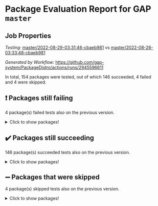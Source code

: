 # Package Evaluation Report for GAP `master`

## Job Properties

*Testing:* [master/2022-08-29-03:31:46-cbaeb981](https://github.com/gap-system/PackageDistro/blob/data/reports/master/2022-08-29-03:31:46-cbaeb981) vs [master/2022-08-28-03:33:48-cbaeb981](https://github.com/gap-system/PackageDistro/blob/data/reports/master/2022-08-28-03:33:48-cbaeb981)

*Generated by Workflow:* https://github.com/gap-system/PackageDistro/actions/runs/2945596611

In total, 154 packages were tested, out of which 146 succeeded, 4 failed and 4 were skipped.

## :exclamation: Packages still failing

4 package(s) failed tests also on the previous version.
<details><summary>Click to show packages!</summary>

- francy 1.2.4 [(failure)](https://github.com/gap-system/PackageDistro/runs/8062913443?check_suite_focus=true)
- packagemanager 1.3 [(failure)](https://github.com/gap-system/PackageDistro/runs/8062916632?check_suite_focus=true)
- recog 1.3.2 [(failure)](https://github.com/gap-system/PackageDistro/runs/8062917245?check_suite_focus=true)
- yangbaxter 0.10.1 [(failure)](https://github.com/gap-system/PackageDistro/runs/8062919454?check_suite_focus=true)
</details>

## :heavy_check_mark: Packages still succeeding

146 package(s) succeeded tests also on the previous version.
<details><summary>Click to show packages!</summary>

- 4ti2interface 2022.08-03 [(success)](https://github.com/gap-system/PackageDistro/runs/8062911394?check_suite_focus=true)
- ace 5.5 [(success)](https://github.com/gap-system/PackageDistro/runs/8062911450?check_suite_focus=true)
- aclib 1.3.2 [(success)](https://github.com/gap-system/PackageDistro/runs/8062911503?check_suite_focus=true)
- agt 0.2 [(success)](https://github.com/gap-system/PackageDistro/runs/8062911545?check_suite_focus=true)
- alnuth 3.2.1 [(success)](https://github.com/gap-system/PackageDistro/runs/8062911602?check_suite_focus=true)
- anupq 3.2.6 [(success)](https://github.com/gap-system/PackageDistro/runs/8062911668?check_suite_focus=true)
- atlasrep 2.1.4 [(success)](https://github.com/gap-system/PackageDistro/runs/8062911718?check_suite_focus=true)
- autodoc 2022.07.10 [(success)](https://github.com/gap-system/PackageDistro/runs/8062911767?check_suite_focus=true)
- automata 1.15 [(success)](https://github.com/gap-system/PackageDistro/runs/8062911810?check_suite_focus=true)
- automgrp 1.3.2 [(success)](https://github.com/gap-system/PackageDistro/runs/8062911853?check_suite_focus=true)
- autpgrp 1.11 [(success)](https://github.com/gap-system/PackageDistro/runs/8062911915?check_suite_focus=true)
- cap 2022.08-05 [(success)](https://github.com/gap-system/PackageDistro/runs/8062911972?check_suite_focus=true)
- caratinterface 2.3.4 [(success)](https://github.com/gap-system/PackageDistro/runs/8062912025?check_suite_focus=true)
- cddinterface 2022.08.11 [(success)](https://github.com/gap-system/PackageDistro/runs/8062912085?check_suite_focus=true)
- circle 1.6.5 [(success)](https://github.com/gap-system/PackageDistro/runs/8062912137?check_suite_focus=true)
- classicpres 1.22 [(success)](https://github.com/gap-system/PackageDistro/runs/8062912186?check_suite_focus=true)
- cohomolo 1.6.10 [(success)](https://github.com/gap-system/PackageDistro/runs/8062912232?check_suite_focus=true)
- congruence 1.2.4 [(success)](https://github.com/gap-system/PackageDistro/runs/8062912271?check_suite_focus=true)
- corelg 1.56 [(success)](https://github.com/gap-system/PackageDistro/runs/8062912306?check_suite_focus=true)
- crime 1.6 [(success)](https://github.com/gap-system/PackageDistro/runs/8062912344?check_suite_focus=true)
- crisp 1.4.5 [(success)](https://github.com/gap-system/PackageDistro/runs/8062912391?check_suite_focus=true)
- crypting 0.10 [(success)](https://github.com/gap-system/PackageDistro/runs/8062912424?check_suite_focus=true)
- cryst 4.1.25 [(success)](https://github.com/gap-system/PackageDistro/runs/8062912456?check_suite_focus=true)
- crystcat 1.1.10 [(success)](https://github.com/gap-system/PackageDistro/runs/8062912500?check_suite_focus=true)
- ctbllib 1.3.4 [(success)](https://github.com/gap-system/PackageDistro/runs/8062912531?check_suite_focus=true)
- cubefree 1.19 [(success)](https://github.com/gap-system/PackageDistro/runs/8062912572?check_suite_focus=true)
- curlinterface 2.2.3 [(success)](https://github.com/gap-system/PackageDistro/runs/8062912604?check_suite_focus=true)
- cvec 2.7.6 [(success)](https://github.com/gap-system/PackageDistro/runs/8062912645?check_suite_focus=true)
- datastructures 0.2.7 [(success)](https://github.com/gap-system/PackageDistro/runs/8062912696?check_suite_focus=true)
- deepthought 1.0.5 [(success)](https://github.com/gap-system/PackageDistro/runs/8062912732?check_suite_focus=true)
- design 1.7 [(success)](https://github.com/gap-system/PackageDistro/runs/8062912781?check_suite_focus=true)
- difsets 2.3.1 [(success)](https://github.com/gap-system/PackageDistro/runs/8062912825?check_suite_focus=true)
- digraphs 1.5.3 [(success)](https://github.com/gap-system/PackageDistro/runs/8062912869?check_suite_focus=true)
- edim 1.3.5 [(success)](https://github.com/gap-system/PackageDistro/runs/8062912902?check_suite_focus=true)
- example 4.3.2 [(success)](https://github.com/gap-system/PackageDistro/runs/8062912939?check_suite_focus=true)
- examplesforhomalg 2022.08-02 [(success)](https://github.com/gap-system/PackageDistro/runs/8062912980?check_suite_focus=true)
- factint 1.6.3 [(success)](https://github.com/gap-system/PackageDistro/runs/8062913027?check_suite_focus=true)
- ferret 1.0.8 [(success)](https://github.com/gap-system/PackageDistro/runs/8062913069?check_suite_focus=true)
- fga 1.4.0 [(success)](https://github.com/gap-system/PackageDistro/runs/8062913110?check_suite_focus=true)
- fining 1.5 [(success)](https://github.com/gap-system/PackageDistro/runs/8062913132?check_suite_focus=true)
- float 1.0.3 [(success)](https://github.com/gap-system/PackageDistro/runs/8062913164?check_suite_focus=true)
- format 1.4.3 [(success)](https://github.com/gap-system/PackageDistro/runs/8062913208?check_suite_focus=true)
- forms 1.2.8 [(success)](https://github.com/gap-system/PackageDistro/runs/8062913246?check_suite_focus=true)
- fplsa 1.2.5 [(success)](https://github.com/gap-system/PackageDistro/runs/8062913323?check_suite_focus=true)
- fr 2.4.10 [(success)](https://github.com/gap-system/PackageDistro/runs/8062913384?check_suite_focus=true)
- fwtree 1.3 [(success)](https://github.com/gap-system/PackageDistro/runs/8062913482?check_suite_focus=true)
- gapdoc 1.6.6 [(success)](https://github.com/gap-system/PackageDistro/runs/8062913540?check_suite_focus=true)
- gauss 2022.08-04 [(success)](https://github.com/gap-system/PackageDistro/runs/8062913595?check_suite_focus=true)
- gaussforhomalg 2022.08-02 [(success)](https://github.com/gap-system/PackageDistro/runs/8062913649?check_suite_focus=true)
- gbnp 1.0.5 [(success)](https://github.com/gap-system/PackageDistro/runs/8062913711?check_suite_focus=true)
- generalizedmorphismsforcap 2022.05-01 [(success)](https://github.com/gap-system/PackageDistro/runs/8062913766?check_suite_focus=true)
- genss 1.6.7 [(success)](https://github.com/gap-system/PackageDistro/runs/8062913799?check_suite_focus=true)
- gradedmodules 2022.08-02 [(success)](https://github.com/gap-system/PackageDistro/runs/8062913849?check_suite_focus=true)
- gradedringforhomalg 2022.08-02 [(success)](https://github.com/gap-system/PackageDistro/runs/8062913880?check_suite_focus=true)
- grape 4.8.5 [(success)](https://github.com/gap-system/PackageDistro/runs/8062913926?check_suite_focus=true)
- groupoids 1.71 [(success)](https://github.com/gap-system/PackageDistro/runs/8062913984?check_suite_focus=true)
- grpconst 2.6.2 [(success)](https://github.com/gap-system/PackageDistro/runs/8062914028?check_suite_focus=true)
- guarana 0.96.3 [(success)](https://github.com/gap-system/PackageDistro/runs/8062914078?check_suite_focus=true)
- guava 3.16 [(success)](https://github.com/gap-system/PackageDistro/runs/8062914163?check_suite_focus=true)
- hap 1.47 [(success)](https://github.com/gap-system/PackageDistro/runs/8062914215?check_suite_focus=true)
- hapcryst 0.1.15 [(success)](https://github.com/gap-system/PackageDistro/runs/8062914275?check_suite_focus=true)
- hecke 1.5.3 [(success)](https://github.com/gap-system/PackageDistro/runs/8062914352?check_suite_focus=true)
- help 3.5 [(success)](https://github.com/gap-system/PackageDistro/runs/8062914416?check_suite_focus=true)
- homalg 2022.08-03 [(success)](https://github.com/gap-system/PackageDistro/runs/8062914475?check_suite_focus=true)
- homalgtocas 2022.08-02 [(success)](https://github.com/gap-system/PackageDistro/runs/8062914538?check_suite_focus=true)
- idrel 2.44 [(success)](https://github.com/gap-system/PackageDistro/runs/8062914593?check_suite_focus=true)
- images 1.3.1 [(success)](https://github.com/gap-system/PackageDistro/runs/8062914655?check_suite_focus=true)
- intpic 0.3.0 [(success)](https://github.com/gap-system/PackageDistro/runs/8062914709?check_suite_focus=true)
- io 4.7.2 [(success)](https://github.com/gap-system/PackageDistro/runs/8062914763?check_suite_focus=true)
- io_forhomalg 2022.08-03 [(success)](https://github.com/gap-system/PackageDistro/runs/8062914817?check_suite_focus=true)
- irredsol 1.4.3 [(success)](https://github.com/gap-system/PackageDistro/runs/8062914883?check_suite_focus=true)
- json 2.1.0 [(success)](https://github.com/gap-system/PackageDistro/runs/8062914957?check_suite_focus=true)
- jupyterkernel 1.4.1 [(success)](https://github.com/gap-system/PackageDistro/runs/8062915002?check_suite_focus=true)
- jupyterviz 1.5.6 [(success)](https://github.com/gap-system/PackageDistro/runs/8062915110?check_suite_focus=true)
- kan 1.34 [(success)](https://github.com/gap-system/PackageDistro/runs/8062915153?check_suite_focus=true)
- kbmag 1.5.9 [(success)](https://github.com/gap-system/PackageDistro/runs/8062915204?check_suite_focus=true)
- laguna 3.9.5 [(success)](https://github.com/gap-system/PackageDistro/runs/8062915244?check_suite_focus=true)
- liealgdb 2.2.1 [(success)](https://github.com/gap-system/PackageDistro/runs/8062915289?check_suite_focus=true)
- liepring 2.7 [(success)](https://github.com/gap-system/PackageDistro/runs/8062915332?check_suite_focus=true)
- liering 2.4.2 [(success)](https://github.com/gap-system/PackageDistro/runs/8062915370?check_suite_focus=true)
- linearalgebraforcap 2022.08-03 [(success)](https://github.com/gap-system/PackageDistro/runs/8062915417?check_suite_focus=true)
- localizeringforhomalg 2022.08-02 [(success)](https://github.com/gap-system/PackageDistro/runs/8062915461?check_suite_focus=true)
- loops 3.4.2 [(success)](https://github.com/gap-system/PackageDistro/runs/8062915512?check_suite_focus=true)
- lpres 1.0.3 [(success)](https://github.com/gap-system/PackageDistro/runs/8062915567?check_suite_focus=true)
- majoranaalgebras 1.4 [(success)](https://github.com/gap-system/PackageDistro/runs/8062915616?check_suite_focus=true)
- mapclass 1.4.5 [(success)](https://github.com/gap-system/PackageDistro/runs/8062915669?check_suite_focus=true)
- matgrp 0.70 [(success)](https://github.com/gap-system/PackageDistro/runs/8062915731?check_suite_focus=true)
- matricesforhomalg 2022.08-02 [(success)](https://github.com/gap-system/PackageDistro/runs/8062915787?check_suite_focus=true)
- modisom 2.5.3 [(success)](https://github.com/gap-system/PackageDistro/runs/8062915824?check_suite_focus=true)
- modulepresentationsforcap 2022.08-02 [(success)](https://github.com/gap-system/PackageDistro/runs/8062915867?check_suite_focus=true)
- modules 2022.08-03 [(success)](https://github.com/gap-system/PackageDistro/runs/8062915946?check_suite_focus=true)
- monoidalcategories 2022.08-03 [(success)](https://github.com/gap-system/PackageDistro/runs/8062916019?check_suite_focus=true)
- nconvex 2020.11-04 [(success)](https://github.com/gap-system/PackageDistro/runs/8062916092?check_suite_focus=true)
- nilmat 1.4.2 [(success)](https://github.com/gap-system/PackageDistro/runs/8062916157?check_suite_focus=true)
- nock 1.5 [(success)](https://github.com/gap-system/PackageDistro/runs/8062916233?check_suite_focus=true)
- normalizinterface 1.3.4 [(success)](https://github.com/gap-system/PackageDistro/runs/8062916322?check_suite_focus=true)
- nq 2.5.8 [(success)](https://github.com/gap-system/PackageDistro/runs/8062916388?check_suite_focus=true)
- numericalsgps 1.3.1 [(success)](https://github.com/gap-system/PackageDistro/runs/8062916438?check_suite_focus=true)
- openmath 11.5.1 [(success)](https://github.com/gap-system/PackageDistro/runs/8062916502?check_suite_focus=true)
- orb 4.8.5 [(success)](https://github.com/gap-system/PackageDistro/runs/8062916565?check_suite_focus=true)
- patternclass 2.4.2 [(success)](https://github.com/gap-system/PackageDistro/runs/8062916677?check_suite_focus=true)
- permut 2.0.4 [(success)](https://github.com/gap-system/PackageDistro/runs/8062916738?check_suite_focus=true)
- polenta 1.3.10 [(success)](https://github.com/gap-system/PackageDistro/runs/8062916788?check_suite_focus=true)
- polymaking 0.8.6 [(success)](https://github.com/gap-system/PackageDistro/runs/8062916839?check_suite_focus=true)
- primgrp 3.4.2 [(success)](https://github.com/gap-system/PackageDistro/runs/8062916884?check_suite_focus=true)
- profiling 2.5.0 [(success)](https://github.com/gap-system/PackageDistro/runs/8062916933?check_suite_focus=true)
- qpa 1.34 [(success)](https://github.com/gap-system/PackageDistro/runs/8062916995?check_suite_focus=true)
- quagroup 1.8.3 [(success)](https://github.com/gap-system/PackageDistro/runs/8062917041?check_suite_focus=true)
- radiroot 2.9 [(success)](https://github.com/gap-system/PackageDistro/runs/8062917092?check_suite_focus=true)
- rcwa 4.7.0 [(success)](https://github.com/gap-system/PackageDistro/runs/8062917140?check_suite_focus=true)
- rds 1.8 [(success)](https://github.com/gap-system/PackageDistro/runs/8062917197?check_suite_focus=true)
- repndecomp 1.2.1 [(success)](https://github.com/gap-system/PackageDistro/runs/8062917286?check_suite_focus=true)
- repsn 3.1.0 [(success)](https://github.com/gap-system/PackageDistro/runs/8062917348?check_suite_focus=true)
- resclasses 4.7.3 [(success)](https://github.com/gap-system/PackageDistro/runs/8062917394?check_suite_focus=true)
- ringsforhomalg 2022.08-03 [(success)](https://github.com/gap-system/PackageDistro/runs/8062917461?check_suite_focus=true)
- sco 2022.08-02 [(success)](https://github.com/gap-system/PackageDistro/runs/8062917523?check_suite_focus=true)
- scscp 2.3.1 [(success)](https://github.com/gap-system/PackageDistro/runs/8062917586?check_suite_focus=true)
- semigroups 5.0.2 [(success)](https://github.com/gap-system/PackageDistro/runs/8062917663?check_suite_focus=true)
- sglppow 2.2 [(success)](https://github.com/gap-system/PackageDistro/runs/8062917722?check_suite_focus=true)
- sgpviz 0.999.5 [(success)](https://github.com/gap-system/PackageDistro/runs/8062917784?check_suite_focus=true)
- simpcomp 2.1.14 [(success)](https://github.com/gap-system/PackageDistro/runs/8062917849?check_suite_focus=true)
- singular 2020.12.18 [(success)](https://github.com/gap-system/PackageDistro/runs/8062917921?check_suite_focus=true)
- sla 1.5.3 [(success)](https://github.com/gap-system/PackageDistro/runs/8062917960?check_suite_focus=true)
- smallgrp 1.5 [(success)](https://github.com/gap-system/PackageDistro/runs/8062918034?check_suite_focus=true)
- smallsemi 0.6.13 [(success)](https://github.com/gap-system/PackageDistro/runs/8062918072?check_suite_focus=true)
- sonata 2.9.4 [(success)](https://github.com/gap-system/PackageDistro/runs/8062918148?check_suite_focus=true)
- sophus 1.27 [(success)](https://github.com/gap-system/PackageDistro/runs/8062918211?check_suite_focus=true)
- spinsym 1.5.2 [(success)](https://github.com/gap-system/PackageDistro/runs/8062918265?check_suite_focus=true)
- standardff 0.9.4 [(success)](https://github.com/gap-system/PackageDistro/runs/8062918320?check_suite_focus=true)
- symbcompcc 1.3.2 [(success)](https://github.com/gap-system/PackageDistro/runs/8062918383?check_suite_focus=true)
- thelma 1.3 [(success)](https://github.com/gap-system/PackageDistro/runs/8062918446?check_suite_focus=true)
- tomlib 1.2.9 [(success)](https://github.com/gap-system/PackageDistro/runs/8062918494?check_suite_focus=true)
- toolsforhomalg 2022.08-02 [(success)](https://github.com/gap-system/PackageDistro/runs/8062918552?check_suite_focus=true)
- toric 1.9.5 [(success)](https://github.com/gap-system/PackageDistro/runs/8062918629?check_suite_focus=true)
- toricvarieties 2022.07.13 [(success)](https://github.com/gap-system/PackageDistro/runs/8062918671?check_suite_focus=true)
- transgrp 3.6.3 [(success)](https://github.com/gap-system/PackageDistro/runs/8062918730?check_suite_focus=true)
- ugaly 4.0.3 [(success)](https://github.com/gap-system/PackageDistro/runs/8062918777?check_suite_focus=true)
- unipot 1.5 [(success)](https://github.com/gap-system/PackageDistro/runs/8062918815?check_suite_focus=true)
- unitlib 4.1.0 [(success)](https://github.com/gap-system/PackageDistro/runs/8062918871?check_suite_focus=true)
- utils 0.76 [(success)](https://github.com/gap-system/PackageDistro/runs/8062918966?check_suite_focus=true)
- uuid 0.7 [(success)](https://github.com/gap-system/PackageDistro/runs/8062919039?check_suite_focus=true)
- walrus 0.9991 [(success)](https://github.com/gap-system/PackageDistro/runs/8062919106?check_suite_focus=true)
- wedderga 4.10.2 [(success)](https://github.com/gap-system/PackageDistro/runs/8062919219?check_suite_focus=true)
- xmod 2.88 [(success)](https://github.com/gap-system/PackageDistro/runs/8062919295?check_suite_focus=true)
- xmodalg 1.22 [(success)](https://github.com/gap-system/PackageDistro/runs/8062919377?check_suite_focus=true)
- zeromqinterface 0.14 [(success)](https://github.com/gap-system/PackageDistro/runs/8062919571?check_suite_focus=true)
</details>

## :heavy_minus_sign: Packages that were skipped

4 package(s) skipped tests also on the previous version.
<details><summary>Click to show packages!</summary>

- browse 1.8.14 [(skipped)](https://github.com/gap-system/PackageDistro/runs/8062825032?check_suite_focus=true)
- itc 1.5.1 [(skipped)](https://github.com/gap-system/PackageDistro/runs/8062825032?check_suite_focus=true)
- polycyclic 2.16 [(skipped)](https://github.com/gap-system/PackageDistro/runs/8062825032?check_suite_focus=true)
- xgap 4.31 [(skipped)](https://github.com/gap-system/PackageDistro/runs/8062825032?check_suite_focus=true)
</details>

